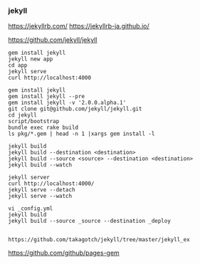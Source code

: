 ### jekyll

https://jekyllrb.com/
https://jekyllrb-ja.github.io/

https://github.com/jekyll/jekyll

```
gem install jekyll
jekyll new app
cd app
jekyll serve
curl http://localhost:4000

gem install jekyll
gem install jekyll --pre
gem install jekyll -v '2.0.0.alpha.1'
git clone git@github.com/jekyll/jekyll.git
cd jekyll
script/bootstrap
bundle exec rake build
ls pkg/*.gem | head -n 1 |xargs gem install -l

jekyll build
jekyll build --destination <destination>
jekyll build --source <source> --destination <destination>
jekyll build --watch

jekyll server
curl http://localhost:4000/
jekyll serve --detach
jekyll serve --watch

vi _config.yml
jekyll build
jekyll build --source _source --destination _deploy


https://github.com/takagotch/jekyll/tree/master/jekyll_ex

```

https://github.com/github/pages-gem

```
```

